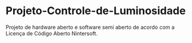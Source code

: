 Projeto-Controle-de-Luminosidade
================================

Projeto de hardware aberto e software semi aberto de acordo com a Licença de Código Aberto Nintersoft.
